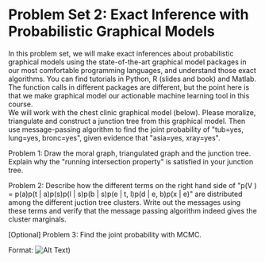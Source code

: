 # Problem Set 2: Exact Inference with Probabilistic Graphical Models 

In this problem set, we will make exact inferences about probabilistic graphical models using the state-of-the-art graphical model packages in our most comfortable programming languages, and understand those exact algorithms. You can find tutorials in Python, R (slides and book) and Matlab. The function calls in different packages are different, but the point here is that we make graphical model our actionable machine learning tool in this course.  
We will work with the chest clinic graphical model (below). Please moralize, triangulate and construct a junction tree from this graphical model. Then use message-passing algorithm to find the joint probability of "tub=yes, lung=yes, bronc=yes", given evidence that "asia=yes, xray=yes".  

Problem 1: Draw the moral graph, triangulated graph and the junction tree. Explain why the "running intersection property" is satisfied in your junction tree. 

Problem 2: Describe how the different terms on the right hand side of "p(V ) = p(a)p(t | a)p(s)p(l | s)p(b | s)p(e | t, l)p(d | e, b)p(x | e)" are distributed among the different juction tree clusters. Write out the messages using these terms and verify that the message passing algorithm indeed gives the cluster marginals. 

[Optional] Problem 3: Find the joint probability with MCMC.

Format: ![Alt Text](/Users/jyoti/Desktop/Picture1.png))


